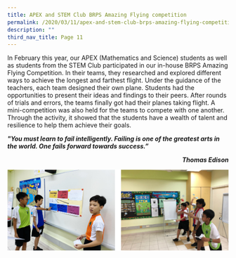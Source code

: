 ```yaml
---
title: APEX and STEM Club BRPS Amazing Flying competition
permalink: /2020/03/11/apex-and-stem-club-brps-amazing-flying-competition/
description: ""
third_nav_title: Page 11
---
```


<p>In February this year, our APEX (Mathematics and Science) students as well as students from the STEM Club participated in our in-house BRPS Amazing Flying Competition. In their teams, they researched and explored different ways to achieve the longest and farthest flight. Under the guidance of the teachers, each team designed their own plane. Students had the opportunities to present their ideas and findings to their peers. After rounds of trials and errors, the teams finally got had their planes taking flight. A mini-competition was also held for the teams to compete with one another. Through the activity, it showed that the students have a wealth of talent and resilience to help them achieve their goals.</p>
<p><strong><em>"You must learn to fail intelligently. Failing is one of the greatest arts in the world. One fails forward towards success.&rdquo;&nbsp; &nbsp; &nbsp; &nbsp; &nbsp; &nbsp; &nbsp; &nbsp; &nbsp; &nbsp; &nbsp; &nbsp; &nbsp; &nbsp; &nbsp; &nbsp; &nbsp; &nbsp; &nbsp; &nbsp;</em></strong></p>
<p style="text-align: right;"><strong><em>Thomas Edison</em></strong></p>
<img src="/images/apexstem.png">
